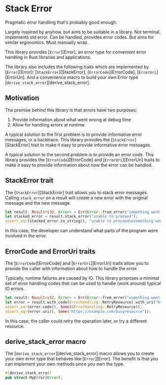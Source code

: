 # Stack Error

Pragmatic error handling that's probably good enough.

Largely inspired by anyhow, but aims to be suitable in a library. Not terminal, implements std error. Can be handled, provides error codes. But aims for similar ergonomics. Must manually wrap.

This library provides [`Error`][Error], 
an error type for convenient error handling in Rust libraries and applications.

The library also includes the following traits which are implemented by [`Error`][Error]: 
[`StackError`][StackError], 
[`ErrorCode`][ErrorCode], 
[`ErrorUri`][ErrorUri]. 
And a convenience macro to build your own Error type [`derive_stack_error`][derive_stack_error].

## Motivation

The premise behind this library is that errors have two purposes:

1. Provide information about what went wrong at debug time
2. Allow for handling errors at runtime

A typical solution to the first problem is to provide informative error messages, 
or a backtrace. 
This library provides the [`StackError`][StackError] trait to make it easy to provide informative error messages.

A typical solution to the second problem is to provide an error code.
This library provides the [`ErrorCode`][ErrorCode] and [`ErrorUri`][ErrorUri] traits to make it easy to provide information about how the error can be handled.

## StackError trait

The [`StackError`][StackError] trait allows you to stack error messages. 
Calling `stack_error` on a result will create a new error with the original message and the new message.

```rust
let result: Result<i32, Error> = Err(Error::from_error("something went wrong"));
let stacked_error = result.stack_error("unable to proceed");
assert_eq!(stacked_error.to_string(), "unable to proceed\nsomething went wrong");
```

In this case, 
the developer can understand what parts of the program were involved in the error.

## ErrorCode and ErrorUri traits

The [`ErrorCode`][ErrorCode] and [`ErrorUri`][ErrorUri] traits 
allow you to provide the caller with information about how to handle the error.

Typically, runtime failures are caused by IO.
This library proposes a minimal set of error handling codes that can be used to handle (work around) typical IO errors.

```rust
let result: Result<i32, Error> = Err(Error::from_error("something went wrong"));
let error = result.with_code(ErrorHandling::RetryResource).with_uri("https://example.com/busyresource");
assert_eq!(error.code(), Some(&ErrorHandling::RetryResource));
assert_eq!(error.uri(), Some("https://example.com/busyresource"));
```

In this case,
the caller could retry the operation later, 
or try a different resource.

## derive_stack_error macro

The [`derive_stack_error`][derive_stack_error] macro allows you to create your own error type that behaves like [`Error`][Error].
The benefit is that you can implement your own methods since you own the type.

```rust
#[derive_stack_error]
pub struct MyError(Error);
```
